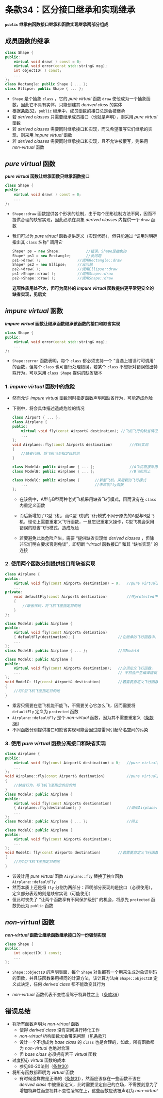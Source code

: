 # 条款34：区分接口继承和实现继承

**`public` 继承由函数接口继承和函数实现继承两部分组成**

## 成员函数的继承

```C++
class Shape {
public:
    virtual void draw( ) const = 0;
    virtual void error(const std::string& msg);
    int objectID( ) const;
    ...
};
class Rectangle: public Shape { ... };
class Ellipse: public Shape { ... };
```

+ `Shape` 是个抽象 `class` ，它的 $pure\ virtual$ 函数 `draw` 使他成为一个抽象函数，因此它不具有实体，只能创建其 $derived\ class$ 的实体
+ 根据[条款32](条款32：确定public继承塑模出is-a关系.md)，`public` 继承中，成员函数的接口总是会被继承
+ 若 $derived\ classes$ 只需要继承成员接口（也就是声明），则采用 $pure\ virtual$ 函数
+ 若 $derived\ classes$ 需要同时继承接口和实现，而又希望覆写它们继承的实现，则采用 $impure\ virtual$ 函数
+ 若 $derived\ classes$ 需要同时继承接口和实现，且不允许被覆写，则采用 $non$-$virtual$ 函数



## $pure\ virtual$ 函数

**$pure\ virtual$ 函数让继承函数只继承函数接口**

```C++
class Shape {
public:
    virtual void draw( ) const = 0;
    ...
};
```

+ `Shape::draw` 函数提供各个形状的绘制，由于每个图形绘制方法不同，因而不提供合理的缺省实现，因此必须在具象 $derived\ classes$ 内提供一个 `draw` 函数

+ 我们可以为 $pure\ virtual$ 函数提供定义（实现代码），但只能通过 “调用时明确指出其 `class` 名称” 调用它

  ```C++
  Shape* ps = new Shape;			//错误，Shape是抽象的
  Shape* ps1 = new Rectangle;		//没问题
  ps1->draw( );					//调用Rectangle::draw
  Shape* ps2 = new Ellipse;		//没问题
  ps2->draw( );					//调用Ellipse::draw
  ps1->Shape::draw( );			//调用Shape::draw
  ps2->Shape::draw( );			//调用Shape::draw
  ```

  **这项性质用处不大，但可为简朴的 $impure\ virtual$ 函数提供更平常更安全的缺省实现，见后文**



## $impure\ virtual$ 函数

**$impure\ virtual$ 函数让继承函数继承该函数的接口和缺省实现**

```C++
class Shape {
public:
    virtual void error(const std::string& msg);
    ...
};
```

+ `Shape::error` 函数表明，每个 `class` 都必须支持一个 “当遇上错误时可调用” 的函数，但每个 `class` 也可自行处理错误，若某个 `class` 不想针对错误做出特殊行为，可以采用 `class Shape` 提供的缺省版本



### 1. $impure\ virtual$ 函数中的危险

+ 然而允许 $impure\ virtual$ 函数同时指定函数声明和缺省行为，可能造成危险

+ 下例中，将会具体描述造成危险的情况

  ```C++
  class Airport { ... };
  class Airplane {
  public:
      virtual void fly(const Airport& destination);	//飞机飞行的缺省情况
      ...
  };
  void Airplane::fly(const Airport& destination)		//代码实现
  {
      //缺省代码，将飞机飞至指定目的地
  }
  
  class ModelA: public Airplane { ... };				//A飞机直接采用缺省飞行函数
  class ModelB: public Airplane { ... };				//B飞机同上
  
  class ModelC: public Airplane {		//新型飞机，采用新的飞行模式
      ...								//未声明fly函数
  };
  ```

  + 在该例中，A型与B型两种老式飞机采用缺省飞行模式，因而没有在 `class` 内重定义函数
  + 而后新增加了C型飞机，而C型飞机的飞行模式不同于原先的A型与B型飞机，理论上需要重定义飞行函数，一旦忘记重定义操作，C型飞机会采用错误的缺省飞行模式，造成危险

  + 若要避免此类危险产生，需要 “提供缺省实现给 $derived\ classes$ ，但除非它们明白要求否则免谈”，即切断 “$virtual$ 函数接口” 和其 “缺省实现” 的连接



### 2. 使用两个函数分别提供接口和缺省实现

```C++
class Airplane {
public:
    virtual void fly(const Airport& destination) = 0;	//pure virtual函数
    ...
private:
    void defaultFly(const Airport& destination)			//在protected中定义缺省飞行函数
    {
		//缺省代码，将飞机飞至指定目的地
    }
};

class ModelA: public Airplane {
public:
    virtual void fly(const Airport& detination)
    { defaultFly(destination); }					//在继承的飞行函数中，调用缺省飞行函数
    ...
};
class ModelB: public Airplane { ... };				//同ModelA

class ModelC: public Airplane {
public:
    virtual void fly(const Airport& destination);	//必须定义飞行函数，
    ...												// 不然会产生编译错误
};
void ModelC: fly(const Airport& destination)		//若需要自定义飞行函数，可以自行编辑
{
    //将C型飞机飞至指定目的地
}
```

+ 乘客只需要在意飞机能不能飞，不需要关心它怎么飞，因而需要将 `defaultFly` 定义为 `protected` 函数
+ `Airplane::defaultFly` 是个 $non$-$virtual$ 函数，因为其不需要重定义（[条款36]()）
+ 不同函数分别提供接口和缺省实现可能会因过度雷同引起命名空间的污染



### 3. 使用 $pure\ virtual$ 函数分离接口和缺省实现

```C++
class Airplane {
public:
    virtual void fly(const Airport& destination) = 0;	//pure virtual函数
    ...
};
void Airplane::fly(const Airport& destination)			//pure virtual函数实现
{
    //缺省行为，将飞机飞至指定的目的地
}
class ModelA: public Airplane {
public:
    virtual void fly(const Airport& destionation)
    { Airplane::fly(destination); }						//调用Airplane::fly
    ...
};
class ModelB: public Airplane { ... };					//同上

class ModelC: public Airplane {
public:
    virtual void fly(const Airport& destination);
    ...
};
void ModelC: fly(const Airport& destination)		//若需要自定义飞行函数，可以自行编辑
{
    //将C型飞机飞至指定目的地
}
```

+ 该设计用 $pure\ virtual$ 函数 `Airplane::fly` 替换了独立函数 `Airplane::defaultFly` 
+ 然而本质上还是将 `fly` 分割为两部分：声明部分表现的是接口（必须使用），定义部分表现的则是缺省实现（可能使用）
+ 但此时丧失了 “让两个函数享有不同保护级别” 的机会，将原先 `protected` 函数仍设为 `public` 函数



## $non$-$virtual$ 函数

**$non$-$virtual$ 函数让继承函数继承接口的一份强制实现**

```C++
class Shape {
public:
    int objectID( ) const;
    ...
};
```

+ `Shape::objectID` 的声明表面，每个 `Shape` 对象都有一个用来生成对象识别码的函数，并且该函数采用相同的计算方法，该计算方法由 `Shape::objectID` 定义式决定，任何 $derived\ class$ 都不能改变其行为

+ $non$-$virtual$ 函数代表不变性凌驾于特异性之上（[条款36]()）



## 错误总结

+ 将所有函数声明为 $non$-$virtual$ 函数
  + 使得 $derived\ class$ 没有空间进行特化工作
  + $non$-$virtual$ 析构函数尤会带来问题（[见条款7](F:\滔天\文件\学校\大学\专业\C++\C++笔记\2.构造、析构、赋值运算\条款07：为多态基类声明virtual析构函数.md)）
  + 设计一个不想成为 $base\ class$ 的 `class` 也是合理的，如此，所有函数都为 $non$-$virtual$ 也绝对合理
  + 但 $base\ class$ 必须拥有若干 $virtual$ 函数
+ 过度担心 $virtual$ 函数的成本
  + 参见80-20法则（[条款30](F:\滔天\文件\学校\大学\专业\C++\C++笔记\5.实现\条款30：彻底了解inline.md)）
+ 将所有函数都声明为 $virtual$ 函数
  + 有时候这样做是正确的（[条款31](F:\滔天\文件\学校\大学\专业\C++\C++笔记\5.实现\条款31：降低文件间的编译依存关系.md)），然而应该存在一些函数不该在 $derived\ class$ 中被重新定义，此时需要坚定自己的立场，不需要刻意为了增加特异性而忽视其不变性凌驾在上，这些函数应该被声明为 $non$-$virtual$ 